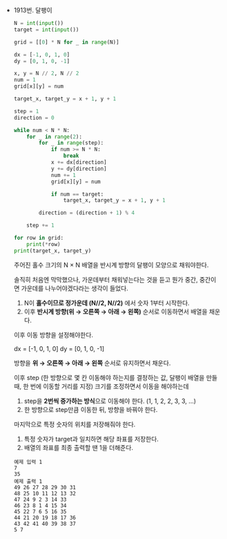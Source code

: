 - 1913번. 달팽이

    ```python
    N = int(input())
    target = int(input())
    
    grid = [[0] * N for _ in range(N)]
    
    dx = [-1, 0, 1, 0]
    dy = [0, 1, 0, -1]
    
    x, y = N // 2, N // 2
    num = 1
    grid[x][y] = num
    
    target_x, target_y = x + 1, y + 1
    
    step = 1
    direction = 0
    
    while num < N * N:
        for _ in range(2):
            for _ in range(step):
                if num >= N * N:
                    break
                x += dx[direction]
                y += dy[direction]
                num += 1
                grid[x][y] = num
    
                if num == target:
                    target_x, target_y = x + 1, y + 1
    
            direction = (direction + 1) % 4
    
        step += 1
    
    for row in grid:
        print(*row)
    print(target_x, target_y)
    ```

  주어진 홀수 크기의 N × N 배열을 반시계 방향의 달팽이 모양으로 채워야한다.

  솔직히 처음엔 막막했으나, 가운데부터 채워넣는다는 것을 듣고 뭔가 중간, 중간이면 가운데를 나누어야겠다라는 생각이 들었다.

    1. N이 **홀수이므로 정가운데 (N//2, N//2)** 에서 숫자 1부터 시작한다.
    2. 이후 **반시계 방향(위 → 오른쪽 → 아래 → 왼쪽)** 순서로 이동하면서 배열을 채운다.

  이후 이동 방향을 설정해야한다.

  dx = [-1, 0, 1, 0]
  dy = [0, 1, 0, -1]

  방향을 **위 → 오른쪽 → 아래 → 왼쪽** 순서로 유지하면서 채운다.

  이후 step (한 방향으로 몇 칸 이동해야 하는지를 결정하는 값, 달팽이 배열을 만들 때, 한 번에 이동할 거리를 지정) 크기를 조정하면서 이동을 해야하는데

    1. step을 **2번씩 증가하는 방식**으로 이동해야 한다. (1, 1, 2, 2, 3, 3, …)
    2. 한 방향으로 step만큼 이동한 뒤, 방향을 바꿔야 한다.

  마지막으로 특정 숫자의 위치를 저장해줘야 한다.

    1. 특정 숫자가 target과 일치하면 해당 좌표를 저장한다.
    2. 배열의 좌표를 최종 출력할 땐 1을 더해준다.

    ```
    예제 입력 1 
    7
    35
    예제 출력 1 
    49 26 27 28 29 30 31
    48 25 10 11 12 13 32
    47 24 9 2 3 14 33
    46 23 8 1 4 15 34
    45 22 7 6 5 16 35
    44 21 20 19 18 17 36
    43 42 41 40 39 38 37
    5 7
    ```
